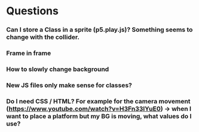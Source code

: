 # Questions

### Can I store a Class in a sprite (p5.play.js)? Something seems to change with the collider.
### Frame in frame 
### How to slowly change background
### New JS files only make sense for classes?
### Do I need CSS / HTML? For example for the camera movement (https://www.youtube.com/watch?v=H3Fn33lYuE0) -> when I want to place a platform but my BG is moving, what values do I use?
